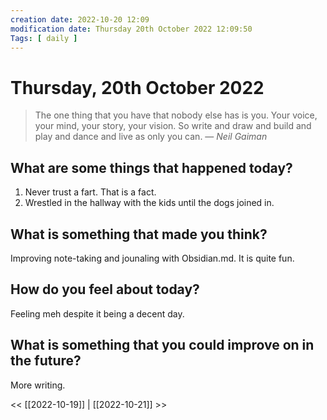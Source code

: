 ```yaml
---
creation date: 2022-10-20 12:09
modification date: Thursday 20th October 2022 12:09:50
Tags: [ daily ]
---
```

# Thursday, 20th October 2022

> The one thing that you have that nobody else has is you. Your voice, your mind, your story, your vision. So write and draw and build and play and dance and live as only you can.
> — <cite>Neil Gaiman</cite>

## What are some things that happened today?

1. Never trust a fart. That is a fact.
2. Wrestled in the hallway with the kids until the dogs joined in. 

## What is something that made you think?

Improving note-taking and jounaling with Obsidian.md. It is quite fun.

## How do you feel about today?

Feeling meh despite it being a decent day. 

## What is something that you could improve on in the future?

More writing. 

<< [[2022-10-19]] | [[2022-10-21]] >>




